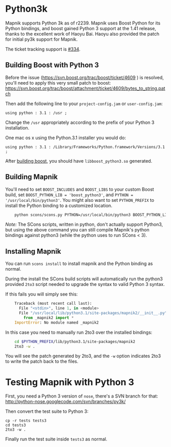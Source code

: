 # Python3k

<!-- Name: Python3k -->
<!-- Version: 2 -->
<!-- Last-Modified: 2010/09/28 12:12:20 -->
<!-- Author: springmeyer -->

Mapnik supports Python 3k as of r2239.  Mapnik uses Boost Python for its Python bindings, and boost gained Python 3 support at the 1.41 release, thanks to the excellent work of Haoyu Bai. Haoyu also provided the patch for initial py3k support for Mapnik.

The ticket tracking support is [#334](https://github.com/mapnik/mapnik/issues/334).

## Building Boost with Python 3

Before the issue (<https://svn.boost.org/trac/boost/ticket/4609> ) is resolved, you'll need to apply this very small patch to boost: <https://svn.boost.org/trac/boost/attachment/ticket/4609/bytes_to_string.patch>

Then add the following line to your `project-config.jam` or `user-config.jam`:

    using python : 3.1 : /usr ;

Change the `/usr` appropriately according to the prefix of your Python 3 installation.

One mac os x using the Python.3.1 installer you would do:

    using python : 3.1 : /Library/Frameworks/Python.framework/Versions/3.1 ;

After [building boost](/wiki:Mapnik2#BuildingBoost/), you should have `libboost_python3.so` generated.

## Building Mapnik

You'll need to set `BOOST_INCLUDES` and `BOOST_LIBS` to your custom Boost build, set `BOOST_PYTHON_LIB = 'boost_python3'`,
and `PYTHON = '/usr/local/bin/python3'`. You might also want to set `PYTHON_PREFIX` to install the Python binding to a customized location.

```sh
    python scons/scons.py PYTHON=/usr/local/bin/python3 BOOST_PYTHON_LIB=boost_python3
```

*Note:* The SCons scripts, written in python, don't actually support Python3, but using the above command you can still compile Mapnik's python bindings against python3 (while the python uses to run SCons < 3).

## Installing Mapnik

You can run `scons install` to install mapnik and the Python binding as normal.

During the install the SCons build scripts will automatically run the python3 provided `2to3` script needed to upgrade the syntax to valid Python 3 syntax.

If this fails you will simply see this:

```python
    Traceback (most recent call last):
      File "<stdin>", line 1, in <module>
      File "/usr/local/lib/python3.1/site-packages/mapnik2/__init__.py", line 54, in <module>
        from _mapnik2 import *
    ImportError: No module named _mapnik2
```

In this case you need to manually run 2to3 over the installed bindings:

```sh
    cd $PYTHON_PREFIX/lib/python3.1/site-packages/mapnik2
    2to3 -w .
```

You will see the patch generated by 2to3, and the `-w` option indicates 2to3 to write the patch back to the files.

# Testing Mapnik with Python 3

First, you need a Python 3 version of `nose`, there's a SVN branch for that: <http://python-nose.googlecode.com/svn/branches/py3k/>

Then convert the test suite to Python 3:

    cp -r tests tests3
    cd tests3
    2to3 -w .    

Finally run the test suite inside `tests3` as normal.
